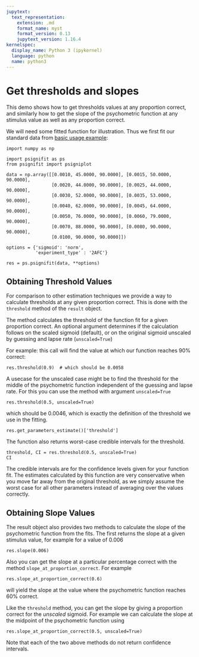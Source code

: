 ```yaml
---
jupytext:
  text_representation:
    extension: .md
    format_name: myst
    format_version: 0.13
    jupytext_version: 1.16.4
kernelspec:
  display_name: Python 3 (ipykernel)
  language: python
  name: python3
---
```


# Get thresholds and slopes

This demo shows how to get thresholds values at any proportion correct,
and similarly how to get the slope of the psychometric function
at any stimulus value as well as any proportion correct.


We will need some fitted function for illustration. Thus we first fit our
standard data from [basic usage example](../basic-usage):


```{code-cell} ipython3
import numpy as np

import psignifit as ps
from psignifit import psigniplot

data = np.array([[0.0010, 45.0000, 90.0000], [0.0015, 50.0000, 90.0000],
                 [0.0020, 44.0000, 90.0000], [0.0025, 44.0000, 90.0000],
                 [0.0030, 52.0000, 90.0000], [0.0035, 53.0000, 90.0000],
                 [0.0040, 62.0000, 90.0000], [0.0045, 64.0000, 90.0000],
                 [0.0050, 76.0000, 90.0000], [0.0060, 79.0000, 90.0000],
                 [0.0070, 88.0000, 90.0000], [0.0080, 90.0000, 90.0000],
                 [0.0100, 90.0000, 90.0000]])

options = {'sigmoid': 'norm',
           'experiment_type' : '2AFC'}

res = ps.psignifit(data, **options)
```

## Obtaining Threshold Values

For comparison to other estimation techniques we provide a way to
calculate thresholds at any given proportion correct.
This is done with the `threshold` method of the `result` object.

The method calculates the threshold of the function fit for a given proportion correct.
An optional argument determines if the calculation follows on the scaled
sigmoid (default), or on the original sigmoid unscaled by guessing and lapse rate (`unscaled=True`)

For example: this call will find the value at which our function reaches
90% correct:

```{code-cell} ipython3
res.threshold(0.9)  # which should be 0.0058
```

A usecase for the unscaled case might be to find the threshold for the
middle of the psychometric function independent of the guessing and lapse
rate. For this you can use the method with argument `unscaled=True`

```{code-cell} ipython3
res.threshold(0.5, unscaled=True)
```

which should be 0.0046, which is exactly the definition of the threshold we use in the fitting.

```{code-cell} ipython3
res.get_parameters_estimate()['threshold']
```

The function also returns worst-case credible intervals for the
threshold.

```{code-cell} ipython3
threshold, CI = res.threshold(0.5, unscaled=True)
CI
```

The credible intervals are for the confidence levels given for your
function fit.
The estimates calculated by this function are very conservative when
you move far away from the original threshold, as we simply assume the
worst case for all other parameters instead of averaging over the values
correctly.

## Obtaining Slope Values

The result object also provides two methods to calculate the slope of the psychometric
function from the fits.
The first returns the slope at a given stimulus value, for example for a value of 0.006

```{code-cell} ipython3
res.slope(0.006)
```

Also you can get the slope at a particular percentage correct with
the method `slope_at_proportion_correct`. For example

```{code-cell} ipython3
res.slope_at_proportion_correct(0.6)
```

will yield the slope at the value where the psychometric function reaches
60% correct.

Like the `threshold` method, you can get the slope by giving a proportion correct
for the *unscaled* sigmoid.
For example we can calculate the slope at the midpoint of the
psychometric function using

```{code-cell} ipython3
res.slope_at_proportion_correct(0.5, unscaled=True)
```

Note that each of the two above methods do not return confidence intervals.
